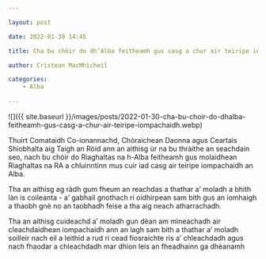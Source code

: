 ```yaml
---

layout: post

date: 2022-01-30 14:45

title: Cha bu chòir do dh’Alba feitheamh gus casg a chur air teiripe iompachaidh

author: Crìstean MacMhìcheil

categories:
    - Alba
    
---
```


![]({{ site.baseurl }}/images/posts/2022-01-30-cha-bu-choir-do-dhalba-feitheamh-gus-casg-a-chur-air-teiripe-iompachaidh.webp)

Thuirt Comataidh Co-ionannachd, Chòraichean Daonna agus Ceartais Shìobhalta aig Taigh an Ròid ann an aithisg ùr na bu thràithe an seachdain seo, nach bu chòir do Riaghaltas na h-Alba feitheamh gus molaidhean Riaghaltas na RA a chluinntinn mus cuir iad casg air teiripe iompachaidh an Alba.

Tha an aithisg ag ràdh gum fheum an reachdas a thathar a’ moladh a bhith làn is coileanta - a’ gabhail gnothach ri oidhirpean sam bith gus an ìomhaigh a thaobh gnè no an taobhadh feise a tha aig neach atharrachadh.

Tha an aithisg cuideachd a’ moladh gun dèan am mìneachadh air cleachdaidhean iompachaidh ann an lagh sam bith a thathar a’ moladh soilleir nach eil a leithid a rud ri cead fiosraichte ris a’ chleachdadh agus nach fhaodar a chleachdadh mar dhìon leis an fheadhainn ga dhèanamh
